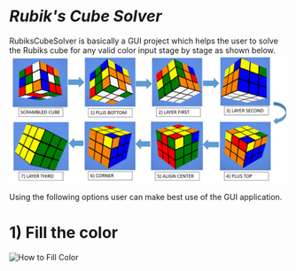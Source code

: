


# ***Rubik's Cube Solver***

RubiksCubeSolver is basically a GUI project which helps the user to solve the Rubiks cube for any valid color input stage by stage as shown below.
![Rubiks cube stages](https://github.com/Sampanna-T/cube3D/blob/master/Image/RUBIKSCUBE_STAGES.png)


Using the following options user can make best use of the GUI application.

# 1) Fill the color
![How to Fill Color](https://github.com/Sampanna-T/cube3D/blob/master/Vedio/FillColor.gif)
